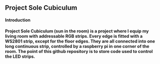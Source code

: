 <h2>Project Sole Cubiculum</h2>
<h4>Introduction<h4>
<p>Project Sole Cubiculum (sun in the room) is a project where I equip my living room with addressable RGB strips. Every edge is
fitted with a WS2801 strip, except for the floor edges. They are all connected into one long continuous strip,
controlled by a raspberry pi in one corner of the room.
The point of this github repository is to store code used to control the LED strips.</p>